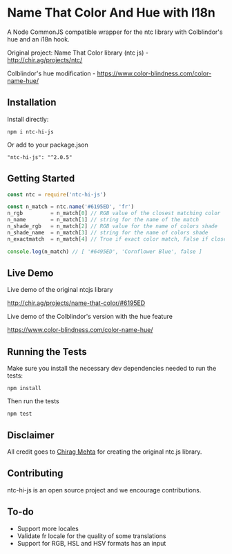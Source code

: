 # Name That Color And Hue with I18n

A Node CommonJS compatible wrapper for the ntc library with Colblindor's hue and an i18n hook.

Original project: Name That Color library (ntc js) - http://chir.ag/projects/ntc/

Colblindor's hue modification - https://www.color-blindness.com/color-name-hue/

## Installation

Install directly:
```
npm i ntc-hi-js
```

Or add to your package.json
```
"ntc-hi-js": "^2.0.5"
```

## Getting Started

```javascript
const ntc = require('ntc-hi-js')

const n_match = ntc.name('#6195ED', 'fr')
n_rgb         = n_match[0] // RGB value of the closest matching color
n_name        = n_match[1] // string for the name of the match
n_shade_rgb   = n_match[2] // RGB value for the name of colors shade
n_shade_name  = n_match[3] // string for the name of colors shade
n_exactmatch  = n_match[4] // True if exact color match, False if close-match

console.log(n_match) // [ '#6495ED', 'Cornflower Blue', false ]
```

## Live Demo

Live demo of the original ntcjs library

http://chir.ag/projects/name-that-color/#6195ED

Live demo of the Colblindor's version with the hue feature

https://www.color-blindness.com/color-name-hue/

## Running the Tests

Make sure you install the necessary dev dependencies needed to run the tests:

```
npm install
```

Then run the tests

```
npm test
```

## Disclaimer

All credit goes to [Chirag Mehta](http://chir.ag/about) for creating the original ntc.js library.

## Contributing

ntc-hi-js is an open source project and we encourage contributions.

## To-do

* Support more locales
* Validate fr locale for the quality of some translations
* Support for RGB, HSL and HSV formats has an input
